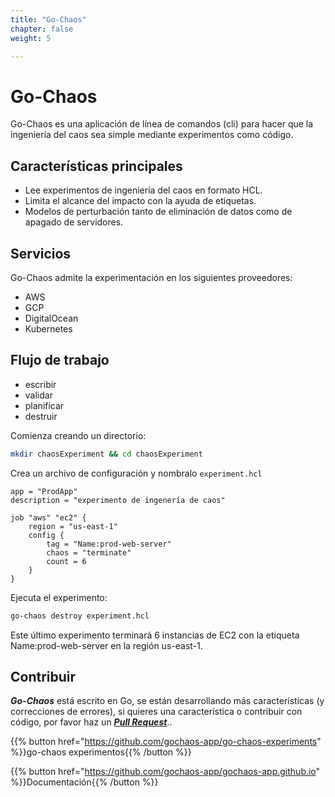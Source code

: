 ```yaml
---
title: "Go-Chaos"
chapter: false
weight: 5

---
```

# Go-Chaos
Go-Chaos es una aplicación de línea de comandos (cli) para hacer que la ingeniería del caos sea simple mediante experimentos como código.


## Características principales

* Lee experimentos de ingeniería del caos en formato HCL.
* Limita el alcance del impacto con la ayuda de etiquetas.
* Modelos de perturbación tanto de eliminación de datos como de apagado de servidores.

## Servicios 
Go-Chaos admite la experimentación en los siguientes proveedores:

* AWS
* GCP
* DigitalOcean
* Kubernetes


## Flujo de trabajo

- escribir
- validar
- planificar
- destruir

Comienza creando un directorio:
```bash
mkdir chaosExperiment && cd chaosExperiment
```
Crea un archivo de configuración y nombralo `experiment.hcl`

```hcl
app = "ProdApp"
description = "experimento de ingenería de caos" 

job "aws" "ec2" {
    region = "us-east-1"
    config {
        tag = "Name:prod-web-server"
        chaos = "terminate"
        count = 6
    }
}
```

Ejecuta el experimento:
```bash
go-chaos destroy experiment.hcl
```
Este último experimento terminará 6 instancias de EC2 con la etiqueta Name:prod-web-server en la región us-east-1.




## Contribuir
***Go-Chaos*** está escrito en Go, se están desarrollando más características (y correcciones de errores), si quieres una característica o contribuir con código, por favor haz un ***[Pull Request](https://github.com/gochaos-app/go-chaos)***..



{{% button href="https://github.com/gochaos-app/go-chaos-experiments" %}}go-chaos experimentos{{% /button %}}

{{% button href="https://github.com/gochaos-app/gochaos-app.github.io" %}}Documentación{{% /button %}}